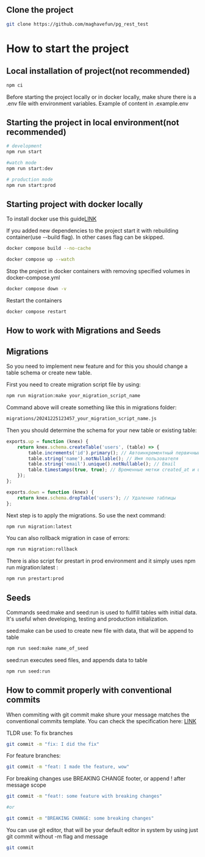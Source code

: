 ## Clone the project

```bash
git clone https://github.com/maghavefun/pg_rest_test
```
# How to start the project
## Local installation of project(not recommended)

```bash
npm ci
```

Before starting the project locally or in docker locally, make shure there is a .env file with environment variables. Example of content in .example.env

## Starting the project in local environment(not recommended)

```bash
# development
npm run start
```

```bash
#watch mode
npm run start:dev
```

```bash
# production mode
npm run start:prod
```

## Starting project with docker locally

To install docker use this guide[LINK](https://docs.docker.com/engine/install/)

If you added new dependencies to the project start it with rebuilding container(use --build flag). In other cases flag can be skipped.

```bash
docker compose build --no-cache

docker compose up --watch
```

Stop the project in docker containers with removing specified volumes in docker-compose.yml

```bash
docker compose down -v
```

Restart the containers

```bash
docker compose restart
```

## How to work with Migrations and Seeds

## Migrations

So you need to implement new feature and for this you should change a table schema or create new table.

First you need to create migration script file by using:

```bash
npm run migration:make your_migration_script_name
```

Command above will create something like this in migrations folder:

```bash
migrations/20241225123457_your_migration_script_name.js
```

Then you should determine the schema for your new table or existing table:

```javascript
exports.up = function (knex) {
    return knex.schema.createTable('users', (table) => {
        table.increments('id').primary(); // Автоинкрементный первичный ключ
        table.string('name').notNullable(); // Имя пользователя
        table.string('email').unique().notNullable(); // Email
        table.timestamps(true, true); // Временные метки created_at и updated_at
    });
};

exports.down = function (knex) {
    return knex.schema.dropTable('users'); // Удаление таблицы
};
```

Next step is to apply the migrations. So use the next command:

```bash
npm run migration:latest
```

You can also rollback migration in case of errors:

```bash
npm run migration:rollback
```

There is also script for prestart in prod environment and it simply uses npm run migration:latest :

```bash
npm run prestart:prod
```

## Seeds

Commands seed:make and seed:run is used to fullfill tables with initial data. It's useful when developing, testing and production initialization.

seed:make can be used to create new file with data, that will be append to table
```bash
npm run seed:make name_of_seed
```

seed:run executes seed files, and appends data to table
```bash
npm run seed:run
```


## How to commit properly with conventional commits

When commiting with git commit make shure your message matches the conventional commits
template. You can check the specification here: [LINK](https://www.conventionalcommits.org/en/v1.0.0/)

TLDR
use:
To fix branches
```bash
git commit -m "fix: I did the fix"
```

For feature branches:
```bash
git commit -m "feat: I made the feature, wow"
```

For breaking changes use BREAKING CHANGE footer, or append ! after message scope

```bash
git commit -m "feat!: some feature with breaking changes"

#or

git commit -m "BREAKING CHANGE: some breaking changes"
```

You can use git editor, that will be your default editor in system by using just git commit without -m flag and message 
```bash
git commit
```
